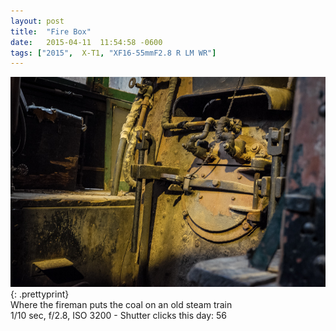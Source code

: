 ```yaml
---
layout: post
title:  "Fire Box"
date:   2015-04-11  11:54:58 -0600
tags: ["2015",  X-T1, "XF16-55mmF2.8 R LM WR"]
---
```

![:title](/images/2015/2015_0411_DSCF3600.jpg)
{: .prettyprint}  
Where the fireman puts the coal on an old steam train  
1/10 sec, f/2.8, ISO 3200 - Shutter clicks this day: 56